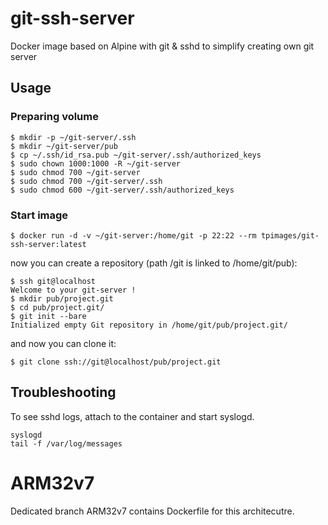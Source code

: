 # git-ssh-server

Docker image based on Alpine with git &amp; sshd to simplify creating own git server

## Usage

### Preparing volume

```
$ mkdir -p ~/git-server/.ssh
$ mkdir ~/git-server/pub
$ cp ~/.ssh/id_rsa.pub ~/git-server/.ssh/authorized_keys
$ sudo chown 1000:1000 -R ~/git-server
$ sudo chmod 700 ~/git-server
$ sudo chmod 700 ~/git-server/.ssh
$ sudo chmod 600 ~/git-server/.ssh/authorized_keys
```

### Start image

```
$ docker run -d -v ~/git-server:/home/git -p 22:22 --rm tpimages/git-ssh-server:latest
```

now you can create a repository (path /git is linked to /home/git/pub):

```
$ ssh git@localhost
Welcome to your git-server !
$ mkdir pub/project.git
$ cd pub/project.git/
$ git init --bare
Initialized empty Git repository in /home/git/pub/project.git/
```

and now you can clone it:

```
$ git clone ssh://git@localhost/pub/project.git
```

## Troubleshooting

To see sshd logs, attach to the container and start syslogd.

```
syslogd
tail -f /var/log/messages
```

# ARM32v7

Dedicated branch ARM32v7 contains Dockerfile for this architecutre.
